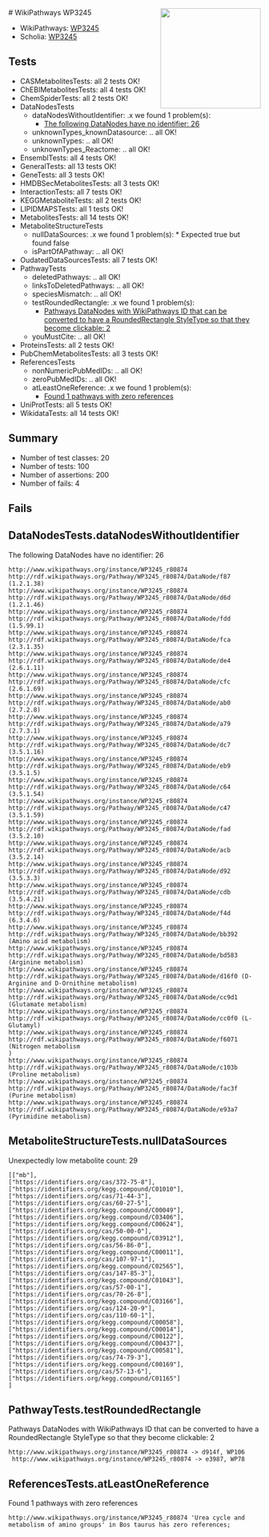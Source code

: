 <img style="float: right; width: 200px" src="https://upload.wikimedia.org/wikipedia/commons/thumb/8/83/Wplogo_with_text_500.png/640px-Wplogo_with_text_500.png" />
# WikiPathways WP3245

* WikiPathways: [WP3245](https://identifiers.org/wikipathways:WP3245)
* Scholia: [WP3245](https://scholia.toolforge.org/wikipathways/WP3245)
## Tests
* CASMetabolitesTests: all 2 tests OK!
* ChEBIMetabolitesTests: all 4 tests OK!
* ChemSpiderTests: all 2 tests OK!
* DataNodesTests
    * dataNodesWithoutIdentifier: .x we found 1 problem(s):
        * [The following DataNodes have no identifier: 26](#8792c4b5)
    * unknownTypes_knownDatasource: .. all OK!
    * unknownTypes: .. all OK!
    * unknownTypes_Reactome: .. all OK!
* EnsemblTests: all 4 tests OK!
* GeneralTests: all 13 tests OK!
* GeneTests: all 3 tests OK!
* HMDBSecMetabolitesTests: all 3 tests OK!
* InteractionTests: all 7 tests OK!
* KEGGMetaboliteTests: all 2 tests OK!
* LIPIDMAPSTests: all 1 tests OK!
* MetabolitesTests: all 14 tests OK!
* MetaboliteStructureTests
    * nullDataSources: .x we found 1 problem(s):
            * Expected true but found false
    * isPartOfAPathway: .. all OK!
* OudatedDataSourcesTests: all 7 tests OK!
* PathwayTests
    * deletedPathways: .. all OK!
    * linksToDeletedPathways: .. all OK!
    * speciesMismatch: .. all OK!
    * testRoundedRectangle: .x we found 1 problem(s):
        * [Pathways DataNodes with WikiPathways ID that can be converted to have a RoundedRectangle StyleType so that they become clickable: 2](#9fbad3cc)
    * youMustCite: .. all OK!
* ProteinsTests: all 2 tests OK!
* PubChemMetabolitesTests: all 3 tests OK!
* ReferencesTests
    * nonNumericPubMedIDs: .. all OK!
    * zeroPubMedIDs: .. all OK!
    * atLeastOneReference: .x we found 1 problem(s):
        * [Found 1 pathways with zero references](#35eb778e)
* UniProtTests: all 5 tests OK!
* WikidataTests: all 14 tests OK!


## Summary

* Number of test classes: 20
* Number of tests: 100
* Number of assertions: 200
* Number of fails: 4

## Fails

<a name="8792c4b5" />

## DataNodesTests.dataNodesWithoutIdentifier

The following DataNodes have no identifier: 26
```
http://www.wikipathways.org/instance/WP3245_r80874 http://rdf.wikipathways.org/Pathway/WP3245_r80874/DataNode/f87 (1.2.1.38)
http://www.wikipathways.org/instance/WP3245_r80874 http://rdf.wikipathways.org/Pathway/WP3245_r80874/DataNode/d6d (1.2.1.46)
http://www.wikipathways.org/instance/WP3245_r80874 http://rdf.wikipathways.org/Pathway/WP3245_r80874/DataNode/fdd (1.5.99.1)
http://www.wikipathways.org/instance/WP3245_r80874 http://rdf.wikipathways.org/Pathway/WP3245_r80874/DataNode/fca (2.3.1.35)
http://www.wikipathways.org/instance/WP3245_r80874 http://rdf.wikipathways.org/Pathway/WP3245_r80874/DataNode/de4 (2.6.1.11)
http://www.wikipathways.org/instance/WP3245_r80874 http://rdf.wikipathways.org/Pathway/WP3245_r80874/DataNode/cfc (2.6.1.69)
http://www.wikipathways.org/instance/WP3245_r80874 http://rdf.wikipathways.org/Pathway/WP3245_r80874/DataNode/ab0 (2.7.2.8)
http://www.wikipathways.org/instance/WP3245_r80874 http://rdf.wikipathways.org/Pathway/WP3245_r80874/DataNode/a79 (2.7.3.1)
http://www.wikipathways.org/instance/WP3245_r80874 http://rdf.wikipathways.org/Pathway/WP3245_r80874/DataNode/dc7 (3.5.1.16)
http://www.wikipathways.org/instance/WP3245_r80874 http://rdf.wikipathways.org/Pathway/WP3245_r80874/DataNode/eb9 (3.5.1.5)
http://www.wikipathways.org/instance/WP3245_r80874 http://rdf.wikipathways.org/Pathway/WP3245_r80874/DataNode/c64 (3.5.1.54)
http://www.wikipathways.org/instance/WP3245_r80874 http://rdf.wikipathways.org/Pathway/WP3245_r80874/DataNode/c47 (3.5.1.59)
http://www.wikipathways.org/instance/WP3245_r80874 http://rdf.wikipathways.org/Pathway/WP3245_r80874/DataNode/fad (3.5.2.10)
http://www.wikipathways.org/instance/WP3245_r80874 http://rdf.wikipathways.org/Pathway/WP3245_r80874/DataNode/acb (3.5.2.14)
http://www.wikipathways.org/instance/WP3245_r80874 http://rdf.wikipathways.org/Pathway/WP3245_r80874/DataNode/d92 (3.5.3.3)
http://www.wikipathways.org/instance/WP3245_r80874 http://rdf.wikipathways.org/Pathway/WP3245_r80874/DataNode/cdb (3.5.4.21)
http://www.wikipathways.org/instance/WP3245_r80874 http://rdf.wikipathways.org/Pathway/WP3245_r80874/DataNode/f4d (6.3.4.6)
http://www.wikipathways.org/instance/WP3245_r80874 http://rdf.wikipathways.org/Pathway/WP3245_r80874/DataNode/bb392 (Amino acid metabolism)
http://www.wikipathways.org/instance/WP3245_r80874 http://rdf.wikipathways.org/Pathway/WP3245_r80874/DataNode/bd583 (Arginine metabolism)
http://www.wikipathways.org/instance/WP3245_r80874 http://rdf.wikipathways.org/Pathway/WP3245_r80874/DataNode/d16f0 (D-Arginine and D-Ornithine metabolism)
http://www.wikipathways.org/instance/WP3245_r80874 http://rdf.wikipathways.org/Pathway/WP3245_r80874/DataNode/cc9d1 (Glutamate metabolism)
http://www.wikipathways.org/instance/WP3245_r80874 http://rdf.wikipathways.org/Pathway/WP3245_r80874/DataNode/cc0f0 (L-Glutamyl)
http://www.wikipathways.org/instance/WP3245_r80874 http://rdf.wikipathways.org/Pathway/WP3245_r80874/DataNode/f6071 (Nitrogen metabolism
)
http://www.wikipathways.org/instance/WP3245_r80874 http://rdf.wikipathways.org/Pathway/WP3245_r80874/DataNode/c103b (Proline metabolism)
http://www.wikipathways.org/instance/WP3245_r80874 http://rdf.wikipathways.org/Pathway/WP3245_r80874/DataNode/fac3f (Purine metabolism)
http://www.wikipathways.org/instance/WP3245_r80874 http://rdf.wikipathways.org/Pathway/WP3245_r80874/DataNode/e93a7 (Pyrimidine metabolism)
```

<a name="919041b1" />

## MetaboliteStructureTests.nullDataSources

Unexpectedly low metabolite count: 29
```
[["mb"],
["https://identifiers.org/cas/372-75-8"],
["https://identifiers.org/kegg.compound/C01010"],
["https://identifiers.org/cas/71-44-3"],
["https://identifiers.org/cas/60-27-5"],
["https://identifiers.org/kegg.compound/C00049"],
["https://identifiers.org/kegg.compound/C03406"],
["https://identifiers.org/kegg.compound/C00624"],
["https://identifiers.org/cas/50-00-0"],
["https://identifiers.org/kegg.compound/C03912"],
["https://identifiers.org/cas/56-86-0"],
["https://identifiers.org/kegg.compound/C00011"],
["https://identifiers.org/cas/107-97-1"],
["https://identifiers.org/kegg.compound/C02565"],
["https://identifiers.org/cas/147-85-3"],
["https://identifiers.org/kegg.compound/C01043"],
["https://identifiers.org/cas/57-00-1"],
["https://identifiers.org/cas/70-26-8"],
["https://identifiers.org/kegg.compound/C03166"],
["https://identifiers.org/cas/124-20-9"],
["https://identifiers.org/cas/110-60-1"],
["https://identifiers.org/kegg.compound/C00058"],
["https://identifiers.org/kegg.compound/C00014"],
["https://identifiers.org/kegg.compound/C00122"],
["https://identifiers.org/kegg.compound/C00437"],
["https://identifiers.org/kegg.compound/C00581"],
["https://identifiers.org/cas/74-79-3"],
["https://identifiers.org/kegg.compound/C00169"],
["https://identifiers.org/cas/57-13-6"],
["https://identifiers.org/kegg.compound/C01165"]
]
```

<a name="9fbad3cc" />

## PathwayTests.testRoundedRectangle

Pathways DataNodes with WikiPathways ID that can be converted to have a RoundedRectangle StyleType so that they become clickable: 2
```
http://www.wikipathways.org/instance/WP3245_r80874 -> d914f, WP106
 http://www.wikipathways.org/instance/WP3245_r80874 -> e3987, WP78
 ```

<a name="35eb778e" />

## ReferencesTests.atLeastOneReference

Found 1 pathways with zero references
```
http://www.wikipathways.org/instance/WP3245_r80874 'Urea cycle and metabolism of amino groups' in Bos taurus has zero references; 
```

